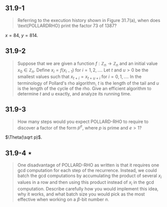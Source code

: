 ## 31.9-1

> Referring to the execution history shown in Figure 31.7(a), when does \text{POLLARDRHO} print the factor $73$ of $1387$?

$x = 84$, $y = 814$.

## 31.9-2

> Suppose that we are given a function $f : \mathbb Z_n \rightarrow \mathbb Z_n$ and an initial value $x_0 \in \mathbb Z_n$. Define $x_i = f(x_{i - 1})$ for $i = 1, 2, \ldots$. Let $t$ and $u > 0$ be the smallest values such that $x_{t + i} = x_{t + u + i}$ for $i = 0, 1, \ldots$. In the terminology of Pollard's rho algorithm, $t$ is the length of the tail and $u$ is the length of the cycle of the rho. Give an efficient algorithm to determine $t$ and $u$ exactly, and analyze its running time.

## 31.9-3

> How many steps would you expect $\text{POLLARD-RHO}$ to require to discover a factor of the form $p^e$, where $p$ is prime and $e > 1$?

$\Theta(\sqrt p)$.

## 31.9-4 $\star$

> One disadvantage of $\text{POLLARD-RHO}$ as written is that it requires one gcd computation for each step of the recurrence. Instead, we could batch the gcd computations by accumulating the product of several $x_i$ values in a row and then using this product instead of $x_i$ in the gcd computation. Describe carefully how you would implement this idea, why it works, and what batch size you would pick as the most effective when working on a $\beta$-bit number $n$.
